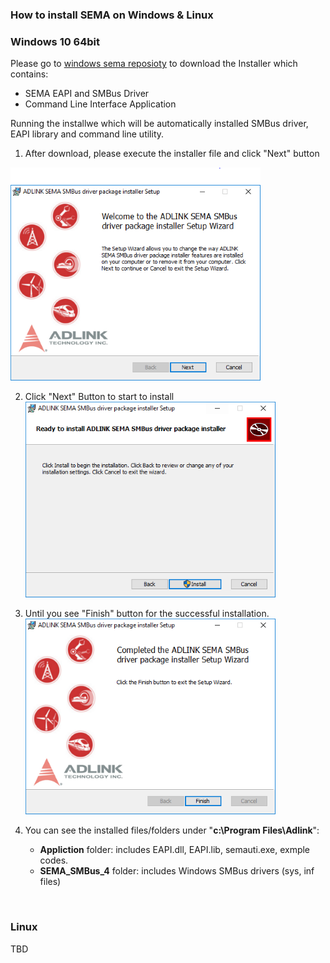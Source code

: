 ### How to install SEMA on Windows & Linux

### Windows 10 64bit

Please go to [windows sema reposioty]()  to download the Installer which contains:

* SEMA EAPI and SMBus Driver
* Command Line Interface Application



Running the installwe which will be automatically installed SMBus driver, EAPI library and command line utility.

1. After download, please execute the installer file and click "Next" button

  ![Capture1-1581922088881](HowToInstall.assets/Capture1.PNG)


2. Click "Next" Button to start to install
![Capture3](HowToInstall.assets/Capture3-1581922171230.PNG)

3. Until you see "Finish" button for the successful installation.
![Capture4](HowToInstall.assets/Capture4-1581922246725.PNG)

4. You can see the installed files/folders under "**c:\Program Files\Adlink**":
   * **Appliction** folder: includes EAPI.dll, EAPI.lib, semauti.exe, exmple codes.
   * **SEMA_SMBus_4** folder: includes Windows SMBus drivers (sys, inf files)

<br />

### Linux
  TBD
